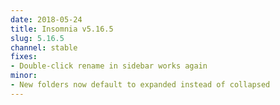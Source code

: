 ```yaml
---
date: 2018-05-24
title: Insomnia v5.16.5
slug: 5.16.5
channel: stable
fixes:
- Double-click rename in sidebar works again
minor:
- New folders now default to expanded instead of collapsed
---
```

